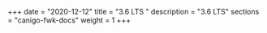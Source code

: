 +++
date        = "2020-12-12"
title       = "3.6 LTS "
description = "3.6 LTS"
sections    = "canigo-fwk-docs"
weight = 1
+++